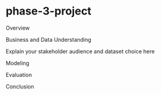 # phase-3-project

Overview

Business and Data Understanding

Explain your stakeholder audience and dataset choice here

Modeling

Evaluation

Conclusion